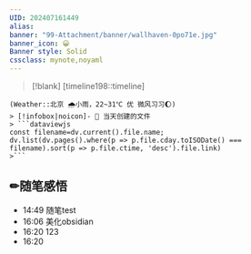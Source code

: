 ```yaml
---
UID: 202407161449 
alias:
banner: "99-Attachment/banner/wallhaven-0po71e.jpg"
banner_icon: 😀
Banner style: Solid
cssclass: mynote,noyaml
---
```

> [!blank] 
> [timeline198::timeline]
```ad-flex
(Weather::北京 🌧小雨，22~31℃ 优 微风习习🌔)
> [!infobox|noicon]- 🔖 当天创建的文件
> ```dataviewjs 
const filename=dv.current().file.name;
dv.list(dv.pages().where(p => p.file.cday.toISODate() === filename).sort(p => p.file.ctime, 'desc').file.link) 
>```
```
## ✏随笔感悟
- 14:49 随笔test
- 16:06 美化obsidian
- 16:20 123
- 16:20 